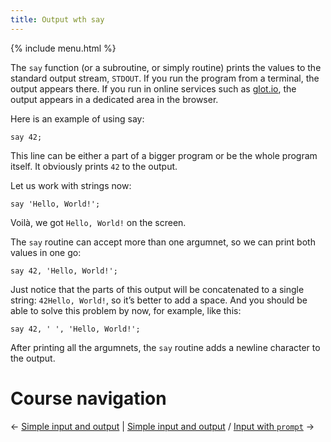```yaml
---
title: Output wth say
---
```


{% include menu.html %}

The `say` function (or a subroutine, or simply routine) prints the values to the standard output stream, `STDOUT`. If you run the program from a terminal, the output appears there. If you run in online services such as [glot.io](https://glot.io/new/perl6), the output appears in a dedicated area in the browser.

Here is an example of using say:

    say 42;

This line can be either a part of a bigger program or be the whole program itself. It obviously prints `42` to the output.

Let us work with strings now:

    say 'Hello, World!';

Voilà, we got `Hello, World!` on the screen.

The `say` routine can accept more than one argumnet, so we can print both values in one go:

    say 42, 'Hello, World!';

Just notice that the parts of this output will be concatenated to a single string: `42Hello, World!`, so it’s better to add a space. And you should be able to solve this problem by now, for example, like this:

    say 42, ' ', 'Hello, World!';

After printing all the argumnets, the `say` routine adds a newline character to the output.

# Course navigation

← [Simple input and output](..) | [Simple input and output](..) / [Input with `prompt`](../prompt) →
